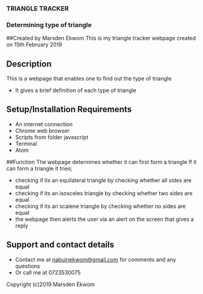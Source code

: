 ### TRIANGLE TRACKER
### Determining type of triangle
##Created by Marsden Ekwom
This is my triangle tracker webpage created on 15th February 2019

## Description
This is a webpage that enables one to find out the type of triangle
* It gives a brief definition of each type of triangle 


## Setup/Installation Requirements
* An internet connection
* Chrome web browser
* Scripts from folder javascript
* Terminal
* Atom

##Function
The webpage determines whether it can first form a triangle
If it can form a triangle it tries;
* checking if its an equilateral triangle by checking whether all sides are equal
* checking if its an isosceles triangle by checking whether two sides are equal
* checking if its an scalene triangle by checking whether no sides are equal
* the webpage then alerts the user via an alert on the screen that gives a reply

## Support and contact details
* Contact me at nabuinekwom@gmail.com for comments and any questions
* Or call me at 0723530075

Copyright (c)2019 Marsden Ekwom
